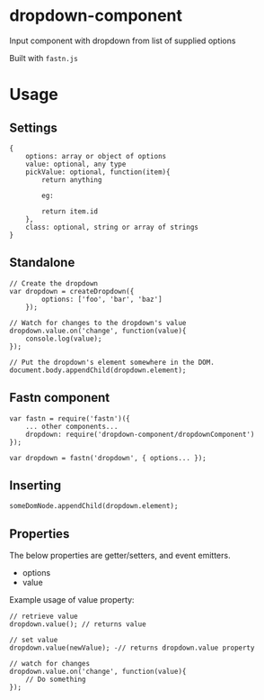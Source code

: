# dropdown-component

Input component with dropdown from list of supplied options

Built with `fastn.js`

# Usage

## Settings

```
{
    options: array or object of options
    value: optional, any type
    pickValue: optional, function(item){
        return anything

        eg:

        return item.id
    },
    class: optional, string or array of strings
}
```

## Standalone

```
// Create the dropdown
var dropdown = createDropdown({
        options: ['foo', 'bar', 'baz']
    });

// Watch for changes to the dropdown's value
dropdown.value.on('change', function(value){
    console.log(value);
});

// Put the dropdown's element somewhere in the DOM.
document.body.appendChild(dropdown.element);
```

## Fastn component

```
var fastn = require('fastn')({
    ... other components...
    dropdown: require('dropdown-component/dropdownComponent')
});

var dropdown = fastn('dropdown', { options... });
```

## Inserting

```
someDomNode.appendChild(dropdown.element);
```

## Properties

The below properties are getter/setters, and event emitters.

 - options
 - value

Example usage of value property:

```
// retrieve value
dropdown.value(); // returns value

// set value
dropdown.value(newValue); -// returns dropdown.value property

// watch for changes
dropdown.value.on('change', function(value){
    // Do something
});
```
